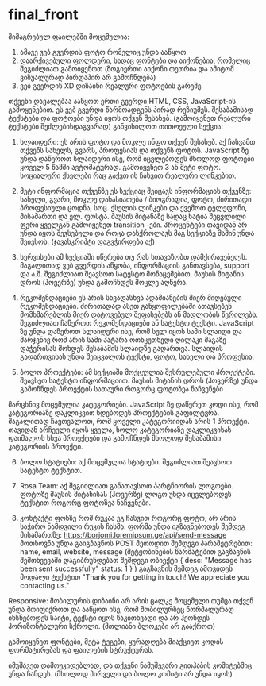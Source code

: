 # final_front
მიმაგრებულ ფაილებში მოცემულია:

1. ამავე ვებ გვერდის ფოტო რომელიც უნდა ააწყოთ
2. დაარქივებული ფოლდერი, სადაც ფონტები და აიქონებია, რომელიც შეგიძლიათ გამოიყენოთ (ზოგიერთი აიქონი თეთრია და ამიტომ ვიზუალურად პირდაპირ არ გამოჩნდება)
3. ვებ გვერდის XD დიზაინი რეალური ფოტოების გარეშე. 


თქვენი დავალებაა ააწყოთ ერთი გვერდი HTML, CSS, JavaScript-ის გამოყენებით.
ეს ვებ გვერდი წარმოადგენს პირად რეზიუმეს. შესაბამისად ტექსტები და ფოტოები უნდა იყოს თქვენ შესახებ. (გამოიყენეთ რეალური ტექსტები შეძლებისდაგვარად)
განვიხილოთ თითოეული სექცია:


1. სლაიდერი:
ეს არის ფოტო და მოკლე ინფო თქვენ შესახებ. აქ ჩასვამთ თქვენს სახელს, გვარს, პროფესიას და თქვენს ფოტოს.
JavaScript ზე უნდა დაწეროთ სლაიდერი ისე, რომ იცვლებოდეს მხოლოდ ფოტოები ყოველ 5 წამში ავტომატურად. გამოიყენეთ 3 ან მეტი ფოტო.
სოციალური ქსელები რაც გაქვთ ის ჩასვით რეალური ლინკებით.


2. მეტი ინფორმაცია თქვენზე
ეს სექციაც შეიცავს ინფორმაციას თქვენზე: სახელი, გვარი, მოკლე დახასიათება / ბიოგრაფია, ფოტო, ძირითადი პროფესიული ცოდნა, სოც. ქსელის ლინკები და ქვემოთ ტელეფონი, მისამართი და ელ. ფოსტა.
მაუსის მიტანაზე სადაც ხატია შეცვლილი ფერი ყველგან გამოიყენეთ transition -ები.
პროცენტები თავიდან არ უნდა იყოს შევსებული და როცა დასქროლავს მაგ სექციაზე მაშინ უნდა შეივსოს. (ჯავასკრიპტი დაგვჭირდება აქ)


3. სერვისები
ამ სექციაში იწერება თუ რას სთავაზობთ დამქირავებელს. მაგალითად ვებ გვერდის აწყობა, ინფორმაციის განთავსება, support და ა.შ. შეგიძლიათ შეავსოთ სატესტო მონაცემებით. მაუსის მიტანის დროს (ჰოვერზე) უნდა გამოჩნდეს მოკლე აღწერა. 

4. რეკომენდაციები
ეს არის სხვადასხვა ადამიანების მიერ მიღებული რეკომენდაციები. ძირითადად ასეთ განყოფილებაში ათავსებენ მომხმარებლის მიერ დატოვებულ შეფასებებს ან მადლობის წერილებს. შეგიძლიათ ჩაწეროთ რეკომენდაციები ან სატესტო ტექსტი.
JavaScript ზე უნდა დაწეროთ სლაიდერი ისე, რომ სულ იყოს სამი სლაიდი და მარჯვნივ რომ არის სამი პატარა ოთხკუთხედი ღილაკი მაგაზე დაჭერისას მოხდეს შესაბამის სლაიდზე გადართვა.
სლაიდის გადართვისას უნდა შეიცვალოს ტექსტი, ფოტო, სახელი და პროფესია.


5. ბოლო პროექტები:
ამ სექციაში მოქცეულია შესრულებული პროექტები. შეავსეთ სატესტო ინფორმაციით. მაუსის მიტანის დროს  (ჰოვერზე) უნდა გამოჩნდეს პროექტის სათაური როგორც ფოტოზეა ნაჩვენები . 

მარცხნივ მოცემულია კატეგორიები. JavaScript ზე დაწერეთ კოდი ისე, რომ კატეგორიაზე დაკლიკვით ხდებოდეს პროექტების გაფილტვრა. მაგალითად ჩავთვალოთ, რომ ყოველი კატეგორიიდან არის 1 პროექტი. თავიდან არჩეული იყოს ყველა, ხოლო კატეგორიაზე დაკლიკვისას დაიმალოს სხვა პროექტები და გამოჩნდეს მხოლოდ შესაბამისი კატეგორიის პროექტი.


6. ბოლო სტატიები:
აქ მოცემულია სტატიები. შეგიძლიათ შეავსოთ სატესტო ტექსტით. 

7. Rosa Team:
აქ შეგიძლიათ განათავსოთ პარტნიორის ლოგოები. ფოტოზე მაუსის მიტანისას  (ჰოვერზე) ლოგო უნდა იცვლებოდეს ტექსტით როგორც ფოტოზეა ნაჩვენები.

8. კონტაქტი
ფონზე რომ რუკაა ეგ ჩასვით როგორც ფოტო, არ არის საჭირო ნამდვილი რუკის ჩასმა. ფორმა უნდა იგზავნებოდეს შემდეგ მისამართზე:
https://borjomi.loremipsum.ge/api/send-message
მოთხოვნა უნდა გაიგზავნოს POST მეთოდით შემდეგი პარამეტრებით: name, email, website, message
(შეტყობინების წარმატებით გაგზავნის შემთხვევაში დაგიბრუნდებათ  შემდეგი ობიექტი
{
desc: "Message has been sent successfully"
status: 1
}
)
გაგზავნის შემდეგ ამოვიდეს მოდალი ტექსტით "Thank you for getting in touch! We appreciate you contacting us."



Responsive:
მობილურის დიზაინი არ არის ცალკე მოცემული თუმცა თქვენ უნდა მოიფიქროთ და ააწყოთ ისე, რომ მობილურზეც ნორმალურად იხსნებოდეს საიტი, ტექსტი იყოს წაკითხვადი და არ ჰქონდეს ჰორიზონტალური სქროლი. (მთლიანი ბლოკები არ გააქროთ)

გამოიყენეთ ფონტები, მეტა ტეგები, ყურადღება მიაქციეთ კოდის ფორმატირებას და ფაილების სტრუქტურას.


იმუშავეთ დამოუკიდებლად, და თქვენი ნამუშევარი გითჰაბის კომიტებშიც უნდა ჩანდეს. (მხოლოდ პირველი და ბოლო კომიტი არ უნდა იყოს)
